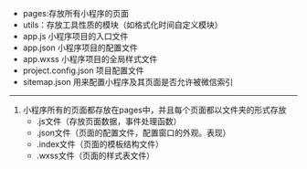 - pages:存放所有小程序的页面
- utils：存放工具性质的模块（如格式化时间自定义模块）
- app.js 小程序项目的入口文件
- app.json 小程序项目的配置文件
- app.wxss 小程序项目的全局样式文件
- project.config.json 项目配置文件
- sitemap.json 用来配置小程序及其页面是否允许被微信索引

---

1. 小程序所有的页面都存放在pages中，并且每个页面都以文件夹的形式存放
   * .js文件（存放页面数据，事件处理函数）
   * .json文件（页面的配置文件，配置窗口的外观。表现）
   * .index文件（页面的模板结构文件）
   * .wxss文件（页面的样式表文件）